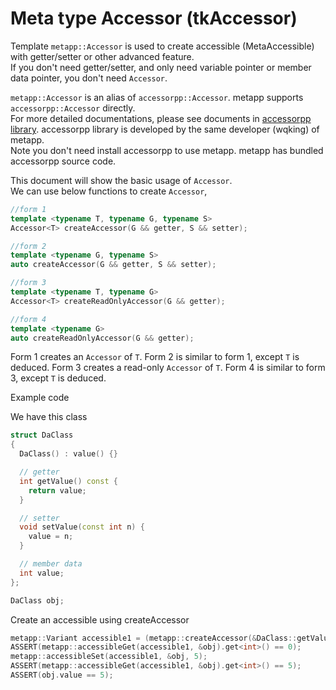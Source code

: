 [//]: # (Auto generated file, don't modify this file.)

# Meta type Accessor (tkAccessor)

Template `metapp::Accessor` is used to create accessible (MetaAccessible) with getter/setter or other advanced feature.  
If you don't need getter/setter, and only need variable pointer or member data pointer, you don't need `Accessor`.  

`metapp::Accessor` is an alias of `accessorpp::Accessor`. metapp supports `accessorpp::Accessor` directly.  
For more detailed documentations, please see documents in [accessorpp library](https://github.com/wqking/accessorpp).
accessorpp library is developed by the same developer (wqking) of metapp.  
Note you don't need install accessorpp to use metapp. metapp has bundled accessorpp source code.  

This document will show the basic usage of `Accessor`.  
We can use below functions to create `Accessor`,  

```c++
//form 1
template <typename T, typename G, typename S>
Accessor<T> createAccessor(G && getter, S && setter);

//form 2
template <typename G, typename S>
auto createAccessor(G && getter, S && setter);

//form 3
template <typename T, typename G>
Accessor<T> createReadOnlyAccessor(G && getter);

//form 4
template <typename G>
auto createReadOnlyAccessor(G && getter);
```

Form 1 creates an `Accessor` of `T`. Form 2 is similar to form 1, except `T` is deduced.
Form 3 creates a read-only `Accessor` of `T`. Form 4 is similar to form 3, except `T` is deduced.

Example code

We have this class

```c++
struct DaClass
{
  DaClass() : value() {}

  // getter
  int getValue() const {
    return value;
  }

  // setter
  void setValue(const int n) {
    value = n;
  }

  // member data
  int value;
};
```

```c++
DaClass obj;
```

Create an accessible using createAccessor

```c++
metapp::Variant accessible1 = (metapp::createAccessor(&DaClass::getValue, &DaClass::setValue));
ASSERT(metapp::accessibleGet(accessible1, &obj).get<int>() == 0);
metapp::accessibleSet(accessible1, &obj, 5);
ASSERT(metapp::accessibleGet(accessible1, &obj).get<int>() == 5);
ASSERT(obj.value == 5);
```
